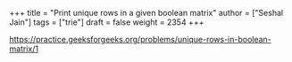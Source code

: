 +++
title = "Print unique rows in a given boolean matrix"
author = ["Seshal Jain"]
tags = ["trie"]
draft = false
weight = 2354
+++

<https://practice.geeksforgeeks.org/problems/unique-rows-in-boolean-matrix/1>
